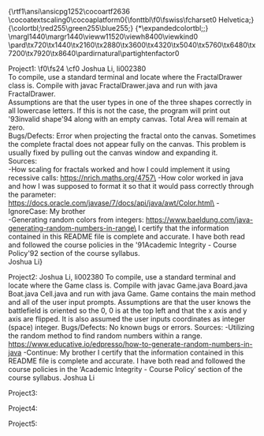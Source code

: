 {\rtf1\ansi\ansicpg1252\cocoartf2636
\cocoatextscaling0\cocoaplatform0{\fonttbl\f0\fswiss\fcharset0 Helvetica;}
{\colortbl;\red255\green255\blue255;}
{\*\expandedcolortbl;;}
\margl1440\margr1440\vieww11520\viewh8400\viewkind0
\pard\tx720\tx1440\tx2160\tx2880\tx3600\tx4320\tx5040\tx5760\tx6480\tx7200\tx7920\tx8640\pardirnatural\partightenfactor0

Project1:
\f0\fs24 \cf0 Joshua Li, li002380\
To compile, use a standard terminal and locate where the FractalDrawer class is. Compile with javac FractalDrawer.java and run with java FractalDrawer.\
Assumptions are that the user types in one of the three shapes correctly in all lowercase letters. If this is not the case, the program will print out \'93invalid shape\'94 along with an empty canvas. Total Area will remain at zero.\
Bugs/Defects: Error when projecting the fractal onto the canvas. Sometimes the complete fractal does not appear fully on the canvas. This problem is usually fixed by pulling out the canvas window and expanding it.\
Sources:\
-How scaling for fractals worked and how I could implement it using recessive calls: https://nrich.maths.org/4757\
-How color worked in java and how I was supposed to format it so that it would pass correctly through the parameter: https://docs.oracle.com/javase/7/docs/api/java/awt/Color.html\
-IgnoreCase: My brother\
-Generating random colors from integers: https://www.baeldung.com/java-generating-random-numbers-in-range\
I certify that the information contained in this README file is complete and accurate. I have both read and followed the course policies in the \'91Academic Integrity - Course Policy\'92 section of the course syllabus.\
Joshua Li}

Project2:
Joshua Li, li002380
To compile, use a standard terminal and locate where the Game class is. Compile with javac Game.java Board.java Boat.java Cell.java and run with java Game. Game contains the main method and all of the user input prompts.
Assumptions are that the user knows the battlefield is oriented so the 0, 0 is at the top left and that the x axis and y axis are flipped. It is also assumed the user inputs coordinates as integer (space) integer. 
Bugs/Defects: No known bugs or errors.
Sources:
-Utilizing the random method to find random numbers within a range. https://www.educative.io/edpresso/how-to-generate-random-numbers-in-java
-Continue: My brother
I certify that the information contained in this README file is complete and accurate. I have both read and followed the course policies in the ‘Academic Integrity - Course Policy’ section of the course syllabus.
Joshua Li

Project3:

Project4:

Project5:
